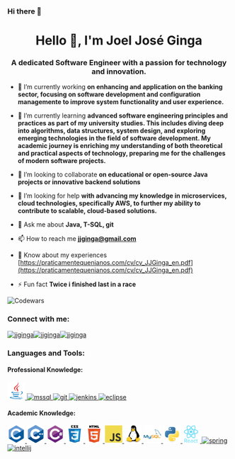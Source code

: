 ### Hi there 👋

<h1 align="center">Hello 👋, I'm Joel José Ginga</h1>
<h3 align="center">A dedicated Software Engineer with a passion for technology and innovation.</h3>

- 🔭 I’m currently working **on enhancing and application on the banking sector, focusing on software development and configuration managemente to improve system functionality and user experience.**

- 🌱 I’m currently learning **advanced software engineering principles and practices as part of my university studies. This includes diving deep into algorithms, data structures, system design, and exploring emerging technologies in the field of software development. My academic journey is enriching my understanding of both theoretical and practical aspects of technology, preparing me for the challenges of modern software projects.**

- 👯 I’m looking to collaborate **on educational or open-source Java projects or innovative backend solutions**

- 🤝 I’m looking for help **with advancing my knowledge in microservices, cloud technologies, specifically AWS, to further my ability to contribute to scalable, cloud-based solutions.**

- 💬 Ask me about **Java, T-SQL, git**

- 📫 How to reach me **jjginga@gmail.com**

- 📄 Know about my experiences [https://praticamentequenianos.com/cv/cv_JJGinga_en.pdf](https://praticamentequenianos.com/cv/cv_JJGinga_en.pdf)

- ⚡ Fun fact **Twice i finished last in a race**

![Codewars](https://github.r2v.ch/codewars?user=jjginga&stroke=COLOR)


<h3 align="left">Connect with me:</h3>
<p align="left">
<div style="display: flex; align-items: center;">
    <a href="https://linkedin.com/in/jjginga" target="blank"><img src="https://raw.githubusercontent.com/rahuldkjain/github-profile-readme-generator/master/src/images/icons/Social/linked-in-alt.svg" alt="jjginga" height="30" width="40" /></a>    
    <a href="https://www.codewars.com/users/jjginga" target="blank"><img src="https://www.codewars.com/packs/assets/logo-square-red-big-dark-text.2e091298.png" alt="jjginga"  width="40" /></a>    
    <a href="https://app.codesignal.com/profile/jjginga" target="blank"><img src="https://img.shields.io/badge/CodeSignal-1062FB.svg?style=for-the-badge&logo=CodeSignal&logoColor=white" alt="jjginga" width="100" /></a>
</div></p>

<h3 align="left">Languages and Tools:</h3>
<h4 align="left">Professional Knowledge:</h4>
<p align="left">
  <a href="https://www.java.com" target="_blank" rel="noreferrer"> <img src="https://raw.githubusercontent.com/devicons/devicon/master/icons/java/java-original.svg" alt="java" width="40" height="40"/> </a>
  <a href="https://www.microsoft.com/en-us/sql-server" target="_blank" rel="noreferrer"> <img src="https://www.svgrepo.com/show/303229/microsoft-sql-server-logo.svg" alt="mssql" width="40" height="40"/> </a>
  <a href="https://git-scm.com/" target="_blank" rel="noreferrer"> <img src="https://www.vectorlogo.zone/logos/git-scm/git-scm-icon.svg" alt="git" width="40" height="40"/> </a>
  <a href="https://www.jenkins.io" target="_blank" rel="noreferrer"> <img src="https://www.vectorlogo.zone/logos/jenkins/jenkins-icon.svg" alt="jenkins" width="40" height="40"/> </a>
  <a href="https://www.eclipse.org/" target="_blank" rel="noreferrer"> <img src="https://www.vectorlogo.zone/logos/eclipse/eclipse-icon.svg" alt="eclipse"  height="30" width="40"/> </a>
</p>

<h4 align="left">Academic Knowledge:</h4>
<p align="left">
  <a href="https://www.cprogramming.com/" target="_blank" rel="noreferrer"> <img src="https://raw.githubusercontent.com/devicons/devicon/master/icons/c/c-original.svg" alt="c" width="40" height="40"/> </a>
  <a href="https://www.w3schools.com/cpp/" target="_blank" rel="noreferrer"> <img src="https://raw.githubusercontent.com/devicons/devicon/master/icons/cplusplus/cplusplus-original.svg" alt="cplusplus" width="40" height="40"/> </a>
  <a href="https://www.w3schools.com/cs/" target="_blank" rel="noreferrer"> <img src="https://raw.githubusercontent.com/devicons/devicon/master/icons/csharp/csharp-original.svg" alt="csharp" width="40" height="40"/> </a>
  <a href="https://www.w3schools.com/css/" target="_blank" rel="noreferrer"> <img src="https://raw.githubusercontent.com/devicons/devicon/master/icons/css3/css3-original-wordmark.svg" alt="css3" width="40" height="40"/> </a>
  <a href="https://www.w3.org/html/" target="_blank" rel="noreferrer"> <img src="https://raw.githubusercontent.com/devicons/devicon/master/icons/html5/html5-original-wordmark.svg" alt="html5" width="40" height="40"/> </a>
  <a href="https://developer.mozilla.org/en-US/docs/Web/JavaScript" target="_blank" rel="noreferrer"> <img src="https://raw.githubusercontent.com/devicons/devicon/master/icons/javascript/javascript-original.svg" alt="javascript" width="40" height="40"/> </a>
  <a href="https://www.linux.org/" target="_blank" rel="noreferrer"> <img src="https://raw.githubusercontent.com/devicons/devicon/master/icons/linux/linux-original.svg" alt="linux" width="40" height="40"/> </a>
  <a href="https://www.mysql.com/" target="_blank" rel="noreferrer"> <img src="https://raw.githubusercontent.com/devicons/devicon/master/icons/mysql/mysql-original-wordmark.svg" alt="mysql" width="40" height="40"/> </a>
  <a href="https://www.python.org" target="_blank" rel="noreferrer"> <img src="https://raw.githubusercontent.com/devicons/devicon/master/icons/python/python-original.svg" alt="python" width="40" height="40"/> </a>
  <a href="https://reactjs.org/" target="_blank" rel="noreferrer"> <img src="https://raw.githubusercontent.com/devicons/devicon/master/icons/react/react-original-wordmark.svg" alt="react" width="40" height="40"/> </a>
  <a href="https://spring.io/" target="_blank" rel="noreferrer"> <img src="https://www.vectorlogo.zone/logos/springio/springio-icon.svg" alt="spring" width="40" height="40"/> </a>
  <a href="https://www.jetbrains.com/idea/" target="_blank" rel="noreferrer"> <img src="https://resources.jetbrains.com/storage/products/company/brand/logos/IntelliJ_IDEA_icon.svg" alt="intellij" width="40" height="40"/> </a>
</p>

